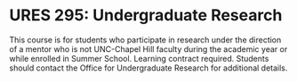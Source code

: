 # URES 295: Undergraduate Research

This course is for students who participate in research under the direction of a mentor who is not UNC-Chapel Hill faculty during the academic year or while enrolled in Summer School. Learning contract required. Students should contact the Office for Undergraduate Research for additional details.